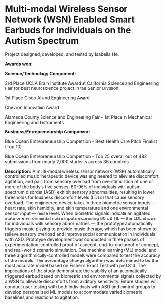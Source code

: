 # Multi-modal Wireless Sensor Network (WSN) Enabled Smart Earbuds for Individuals on the Autism Spectrum
Project designed, developed, and tested by Isabella He. 

**Awards won:**

**Science/Technology Component:**

3rd Place UCLA Brain Institute Award at California Science and Engineering Fair for best neuroscience project in the Senior Division

1st Place Cisco AI and Engineering Award

Chevron Innovation Award 

Alameda County Science and Engineering Fair - 1st Place in Mechanical Engineering and Instruments


**Business/Entrepreneurship Component:**

Blue Ocean Entrepreneurship Competition - Best Health Care Pitch Finalist (Top 10)

Blue Ocean Entrepreneurship Competition - Top 25 overall out of 482 submissions from nearly 2,000 students across 36 countries


**Description:**
A multi-modal wireless sensor network (WSN) automatically controlled music therapeutic device was
engineered to alleviate discomfort, agitation, and pain from sensory overload from overstimulation of
one or more of the body's five senses. 60-96% of individuals with autism spectrum disorder (ASD)
exhibit sensory abnormalities, resulting in lower thresholds for loudness discomfort levels (LDLs) that
cause sensory overload. The engineered device takes in three biometric sensor inputs — heart rate,
skin humidity, and skin temperature and one environmental sensor input — noise level. When
biometric signals indicate an agitated state or environmental noise inputs exceeding 80 dB HL — the
LDL shown for individuals with sensory abnormalities — the prototype automatically triggers music
playing to provide music therapy, which has been shown to relieve sensory overload and improve
social communication in individuals with ASD. Prototype development was conducted in three
phases of experimentation: controlled proof of concept, end-to-end proof of concept, and real-world
scenario simulation. One machine learning (ML) model and three algorithmically-controlled models
were compared to test the accuracy of the models. The percentage change algorithm was
determined to be the most accurate model based on Fisher's Exact Test with p=0.813. The
implications of the study demonstrate the viability of an automatically triggered earbud based on
biometric and environmental signals collected by a WSN to alleviate discomforts from auditory
sensitivity. Future studies will conduct user testing with both individuals with ASD and control groups
to develop personalized ML models to accommodate varied biometric baselines and reactions to
agitation.
